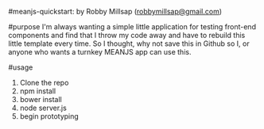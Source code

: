 #meanjs-quickstart:
by Robby Millsap (robbymillsap@gmail.com)
  
#purpose
    I'm always wanting a simple little application for testing front-end components
    and find that I throw my code away and have to rebuild this little template every 
    time.  So I thought, why not save this in Github so I, or anyone who wants a turnkey
    MEANJS app can use this.
    
#usage
1. Clone the repo
2. npm install
3. bower install
4. node server.js
5. begin prototyping